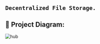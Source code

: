 ## ``` Decentralized File Storage. ```


## 🔧 Project Diagram:

![hub](https://user-images.githubusercontent.com/80381144/140012729-d8bed885-fc6c-4840-ad5e-fbd123815912.png)
